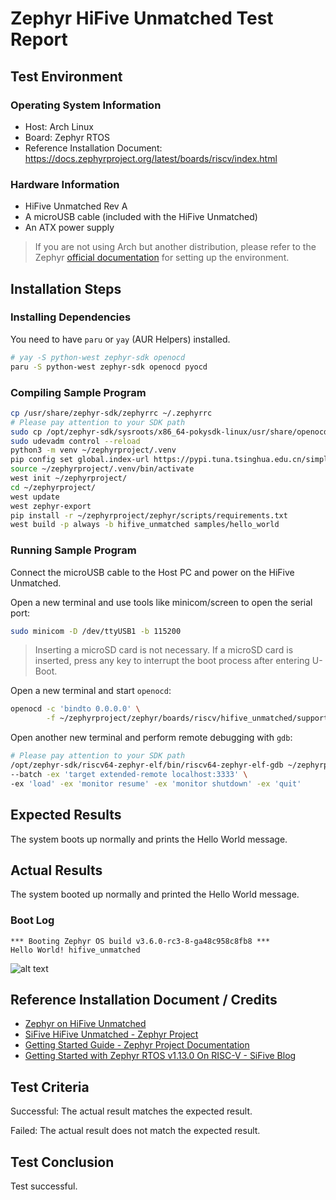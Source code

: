 # Zephyr HiFive Unmatched Test Report

## Test Environment

### Operating System Information

- Host: Arch Linux
- Board: Zephyr RTOS
- Reference Installation Document: https://docs.zephyrproject.org/latest/boards/riscv/index.html

### Hardware Information

- HiFive Unmatched Rev A
- A microUSB cable (included with the HiFive Unmatched)
- An ATX power supply

> If you are not using Arch but another distribution, please refer to the Zephyr [official documentation](https://docs.zephyrproject.org/latest/develop/getting_started/index.html) for setting up the environment.

## Installation Steps

### Installing Dependencies

You need to have `paru` or `yay` (AUR Helpers) installed.

```bash
# yay -S python-west zephyr-sdk openocd
paru -S python-west zephyr-sdk openocd pyocd
```

### Compiling Sample Program

```bash
cp /usr/share/zephyr-sdk/zephyrrc ~/.zephyrrc
# Please pay attention to your SDK path
sudo cp /opt/zephyr-sdk/sysroots/x86_64-pokysdk-linux/usr/share/openocd/contrib/60-openocd.rules /etc/udev/rules.d/
sudo udevadm control --reload
python3 -m venv ~/zephyrproject/.venv
pip config set global.index-url https://pypi.tuna.tsinghua.edu.cn/simple
source ~/zephyrproject/.venv/bin/activate
west init ~/zephyrproject/
cd ~/zephyrproject/
west update
west zephyr-export
pip install -r ~/zephyrproject/zephyr/scripts/requirements.txt
west build -p always -b hifive_unmatched samples/hello_world
```

### Running Sample Program

Connect the microUSB cable to the Host PC and power on the HiFive Unmatched.

Open a new terminal and use tools like minicom/screen to open the serial port:

```bash
sudo minicom -D /dev/ttyUSB1 -b 115200
```

> Inserting a microSD card is not necessary. If a microSD card is inserted, press any key to interrupt the boot process after entering U-Boot.

Open a new terminal and start `openocd`:

```bash
openocd -c 'bindto 0.0.0.0' \
        -f ~/zephyrproject/zephyr/boards/riscv/hifive_unmatched/support/openocd_hifive_unmatched.cfg
```

Open another new terminal and perform remote debugging with `gdb`:

```bash
# Please pay attention to your SDK path
/opt/zephyr-sdk/riscv64-zephyr-elf/bin/riscv64-zephyr-elf-gdb ~/zephyrproject/zephyr/build/zephyr/zephyr.elf \
--batch -ex 'target extended-remote localhost:3333' \
-ex 'load' -ex 'monitor resume' -ex 'monitor shutdown' -ex 'quit'
```

## Expected Results

The system boots up normally and prints the Hello World message.

## Actual Results

The system booted up normally and printed the Hello World message.

### Boot Log

```log
*** Booting Zephyr OS build v3.6.0-rc3-8-ga48c958c8fb8 ***
Hello World! hifive_unmatched
```

![alt text](image.png)

## Reference Installation Document / Credits

- [Zephyr on HiFive Unmatched](https://github.com/KevinMX/PLCT-Tarsier-Works/blob/main/misc/month10/Zephyr_Unmatched.md)
- [SiFive HiFive Unmatched - Zephyr Project](https://docs.zephyrproject.org/latest/boards/riscv/hifive_unmatched/doc/index.html)
- [Getting Started Guide - Zephyr Project Documentation](https://docs.zephyrproject.org/latest/develop/getting_started/index.html)
- [Getting Started with Zephyr RTOS v1.13.0 On RISC-V - SiFive Blog](https://www.sifive.cn/blog/getting-started-with-zephyr-rtos-v1.13.0-on-risc-v)

## Test Criteria

Successful: The actual result matches the expected result.

Failed: The actual result does not match the expected result.

## Test Conclusion

Test successful.
